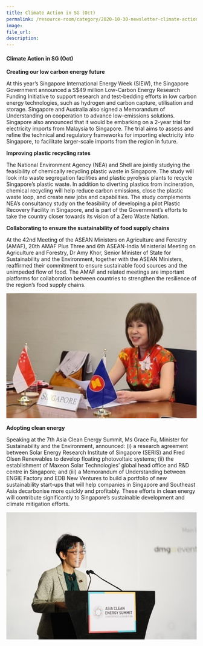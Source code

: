 ```yaml
---  
title: Climate Action in SG (Oct)  
permalink: /resource-room/category/2020-10-30-newsletter-climate-action-in-sg-oct/  
image:  
file_url:  
description:  
---  
```


#### Climate Action in SG (Oct)  

**Creating our low carbon energy future**  

At this year’s Singapore International Energy Week (SIEW), the Singapore Government announced a S$49 million Low-Carbon Energy Research Funding Initiative to support research and test-bedding efforts in low carbon energy technologies, such as hydrogen and carbon capture, utilisation and storage. Singapore and Australia also signed a Memorandum of Understanding on cooperation to advance low-emissions solutions. Singapore also announced that it would be embarking on a 2-year trial for electricity imports from Malaysia to Singapore. The trial aims to assess and refine the technical and regulatory frameworks for importing electricity into Singapore, to facilitate larger-scale imports from the region in future.  

**Improving plastic recycling rates**  

The National Environment Agency (NEA) and Shell are jointly studying the feasibility of chemically recycling plastic waste in Singapore. The study will look into waste segregation facilities and plastic pyrolysis plants to recycle Singapore’s plastic waste. In addition to diverting plastics from incineration, chemical recycling will help reduce carbon emissions, close the plastic waste loop, and create new jobs and capabilities. The study complements NEA’s consultancy study on the feasibility of developing a pilot Plastic Recovery Facility in Singapore, and is part of the Government’s efforts to take the country closer towards its vision of a Zero Waste Nation.  

**Collaborating to ensure the sustainability of food supply chains**  

At the 42nd Meeting of the ASEAN Ministers on Agriculture and Forestry (AMAF), 20th AMAF Plus Three and 6th ASEAN-India Ministerial Meeting on Agriculture and Forestry, Dr Amy Khor, Senior Minister of State for Sustainability and the Environment, together with the ASEAN Ministers, reaffirmed their commitment to ensure sustainable food sources and the unimpeded flow of food. The AMAF and related meetings are important platforms for collaboration between countries to strengthen the resilience of the region’s food supply chains.  

![](/news/news-images/newsletter-oct-image-1.jpg)

**Adopting clean energy**  

Speaking at the 7th Asia Clean Energy Summit, Ms Grace Fu, Minister for Sustainability and the Environment, announced: (i) a research agreement between Solar Energy Research Institute of Singapore (SERIS) and Fred Olsen Renewables to develop floating photovoltaic systems; (ii) the establishment of Maxeon Solar Technologies’ global head office and R&D centre in Singapore; and (iii) a Memorandum of Understanding between ENGIE Factory and EDB New Ventures to build a portfolio of new sustainability start-ups that will help companies in Singapore and Southeast Asia decarbonise more quickly and profitably. These efforts in clean energy will contribute significantly to Singapore’s sustainable development and climate mitigation efforts.   

![](/news/news-images/newsletter-oct-image-2.jpg)
